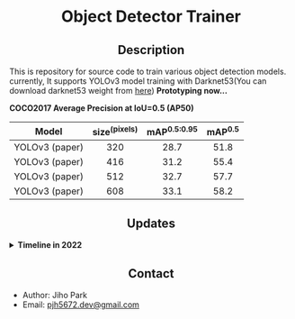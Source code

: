 # <div align="center">Object Detector Trainer</div>

## <div align="center">Description</div>

This is repository for source code to train various object detection models.  currently, It supports YOLOv3 model training with Darknet53(You can download darknet53 weight from [here](https://drive.google.com/file/d/1VuV0llnEPUGiPq-cKhfSQlKQ7Zg6jlp9/view?usp=sharing))
**Prototyping now...**

**COCO2017 Average Precision at IoU=0.5 (AP50)**

| Model | size<sup>(pixels) | mAP<sup>0.5:0.95 | mAP<sup>0.5 |
| :---: | :---: | :---: | :---: | 
| YOLOv3 (paper) | 320 | 28.7 | 51.8 |
| YOLOv3 (paper) | 416 | 31.2 | 55.4 |
| YOLOv3 (paper) | 512 | 32.7 | 57.7 |
| YOLOv3 (paper) | 608 | 33.1 | 58.2 |


## <div align="center">Updates</div>

<details>
    <summary><b> Timeline in 2022 </b></summary>

| Date | Content |
|:----:|:-----|
| 08-03 | fix:code refactoring (del redundant functions) |
| 08-02 | add:code integration of YOLOv3 trainer supporting Linux(Multi-GPUs) & Windows(Single-GPU) |
| 08-01 | add:torch DistributedDataParallel(DDP) model train function on multi-GPUs |
| 07-30 | fix:loss function, mAP calculate error debug when validation mode |
| 07-28 | add:mAP evaluation function, mAP logging, basic augmentation implementation |
| 07-12 | add:COCO evaluation API test env initial build |
| 07-11 | add:Best Possible Recalls(BPR) implementation |
| 07-07 | fix:valid loss function, valid loss for running with no object |
| 07-05 | fix:yolov3 loss function |
| 07-04 | First commit |

</details>

## <div align="center">Contact</div>

- Author: Jiho Park  
- Email: pjh5672.dev@gmail.com  